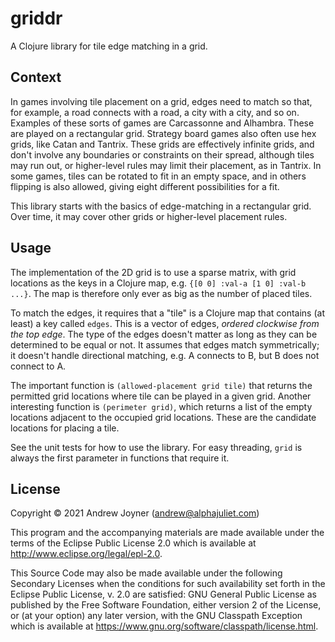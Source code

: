 # griddr

A Clojure library for tile edge matching in a grid.

## Context

In games involving tile placement on a grid, edges need to match so that, for example, a road connects with a road, a city with a city, and so on. Examples of these sorts of games are Carcassonne and Alhambra. These are played on a rectangular grid. Strategy board games also often use hex grids, like Catan and Tantrix. These grids are effectively infinite grids, and don't involve any boundaries or constraints on their spread, although tiles may run out, or higher-level rules may limit their placement, as in Tantrix. In some games, tiles can be rotated to fit in an empty space, and in others flipping is also allowed, giving eight different possibilities for a fit.

This library starts with the basics of edge-matching in a rectangular grid. Over time, it may cover other grids or higher-level placement rules.

## Usage

The implementation of the 2D grid is to use a sparse matrix, with grid locations as the keys in a Clojure map, e.g. `{[0 0] :val-a [1 0] :val-b ...}`. The map is therefore only ever as big as the number of placed tiles.

To match the edges, it requires that a "tile" is a Clojure map that contains (at least) a key called `edges`. This is a vector of edges, _ordered clockwise from the top edge_. The type of the edges doesn't matter as long as they can be determined to be equal or not. It assumes that edges match symmetrically; it doesn't handle directional matching, e.g. A connects to B, but B does not connect to A.

The important function is `(allowed-placement grid tile)` that returns the permitted grid locations where tile can be played in a given grid. Another interesting function is `(perimeter grid)`, which returns a list of the empty locations adjacent to the occupied grid locations. These are the candidate locations for placing a tile.

See the unit tests for how to use the library. For easy threading, `grid` is always the first parameter in functions that require it.

## License

Copyright © 2021 Andrew Joyner (andrew@alphajuliet.com)

This program and the accompanying materials are made available under the
terms of the Eclipse Public License 2.0 which is available at
http://www.eclipse.org/legal/epl-2.0.

This Source Code may also be made available under the following Secondary
Licenses when the conditions for such availability set forth in the Eclipse
Public License, v. 2.0 are satisfied: GNU General Public License as published by
the Free Software Foundation, either version 2 of the License, or (at your
option) any later version, with the GNU Classpath Exception which is available
at https://www.gnu.org/software/classpath/license.html.
